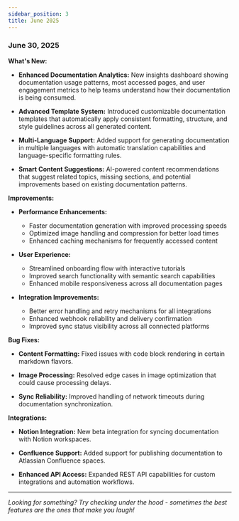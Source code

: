 ```yaml
---
sidebar_position: 3
title: June 2025
---
```


### June 30, 2025

**What's New:**

* **Enhanced Documentation Analytics:** New insights dashboard showing documentation usage patterns, most accessed pages, and user engagement metrics to help teams understand how their documentation is being consumed.

* **Advanced Template System:** Introduced customizable documentation templates that automatically apply consistent formatting, structure, and style guidelines across all generated content.

* **Multi-Language Support:** Added support for generating documentation in multiple languages with automatic translation capabilities and language-specific formatting rules.

* **Smart Content Suggestions:** AI-powered content recommendations that suggest related topics, missing sections, and potential improvements based on existing documentation patterns.

**Improvements:**

* **Performance Enhancements:**
  - Faster documentation generation with improved processing speeds
  - Optimized image handling and compression for better load times
  - Enhanced caching mechanisms for frequently accessed content

* **User Experience:**
  - Streamlined onboarding flow with interactive tutorials
  - Improved search functionality with semantic search capabilities
  - Enhanced mobile responsiveness across all documentation pages

* **Integration Improvements:**
  - Better error handling and retry mechanisms for all integrations
  - Enhanced webhook reliability and delivery confirmation
  - Improved sync status visibility across all connected platforms

**Bug Fixes:**

* **Content Formatting:** Fixed issues with code block rendering in certain markdown flavors.

* **Image Processing:** Resolved edge cases in image optimization that could cause processing delays.

* **Sync Reliability:** Improved handling of network timeouts during documentation synchronization.

**Integrations:**

* **Notion Integration:** New beta integration for syncing documentation with Notion workspaces.

* **Confluence Support:** Added support for publishing documentation to Atlassian Confluence spaces.

* **Enhanced API Access:** Expanded REST API capabilities for custom integrations and automation workflows.

---

*Looking for something? Try checking under the hood - sometimes the best features are the ones that make you laugh!*

<!-- Why don't documentation tools ever get tired? Because they always have good REST APIs! 🥁 -->